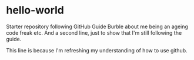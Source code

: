 # hello-world
Starter repository following GitHub Guide
Burble about me being an ageing code freak etc.
And a second line, just to show that I'm still following the guide.

This line is because I'm refreshing my understanding of how to use github.
